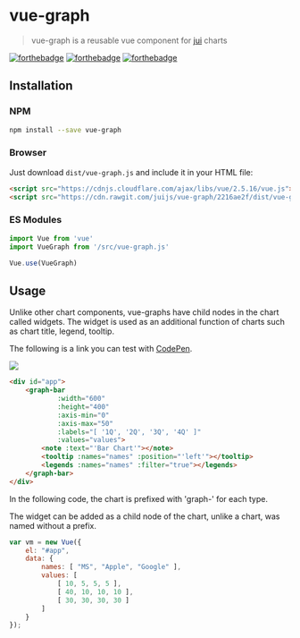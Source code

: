 # vue-graph

> vue-graph is a reusable vue component for [jui](http://jui.io/?p=gallery) charts

[![forthebadge](http://forthebadge.com/images/badges/built-with-love.svg)](http://forthebadge.com)
[![forthebadge](http://forthebadge.com/images/badges/made-with-vue.svg)](http://forthebadge.com)
[![forthebadge](http://forthebadge.com/images/badges/uses-js.svg)](http://forthebadge.com)

## Installation

### NPM
```bash
npm install --save vue-graph
```

### Browser
Just download `dist/vue-graph.js` and include it in your HTML file:

```html
<script src="https://cdnjs.cloudflare.com/ajax/libs/vue/2.5.16/vue.js"></script>
<script src="https://cdn.rawgit.com/juijs/vue-graph/2216ae2f/dist/vue-graph.js"></script>
```

### ES Modules

```js
import Vue from 'vue'
import VueGraph from '/src/vue-graph.js'

Vue.use(VueGraph)
```

## Usage

Unlike other chart components, vue-graphs have child nodes in the chart called widgets. The widget is used as an additional function of charts such as chart title, legend, tooltip.

The following is a link you can test with [CodePen](https://codepen.io/collection/nWpqoB/).

![](https://cdn.rawgit.com/juijs/vue-graph/9517572b/examples/images/1.png)

```html
<div id="app">
    <graph-bar
            :width="600"
            :height="400"
            :axis-min="0"
            :axis-max="50"
            :labels="[ '1Q', '2Q', '3Q', '4Q' ]"
            :values="values">
        <note :text="'Bar Chart'"></note>
        <tooltip :names="names" :position="'left'"></tooltip>
        <legends :names="names" :filter="true"></legends>
    </graph-bar>
</div>
```
In the following code, the chart is prefixed with 'graph-' for each type.

The widget can be added as a child node of the chart, unlike a chart, was named without a prefix.

```js
var vm = new Vue({
    el: "#app",
    data: {
        names: [ "MS", "Apple", "Google" ],
        values: [
            [ 10, 5, 5, 5 ],
            [ 40, 10, 10, 10 ],
            [ 30, 30, 30, 30 ]
        ]
    }
});
```
